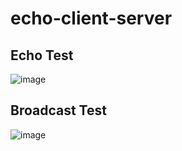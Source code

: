 # echo-client-server

## Echo Test
![image](https://github.com/ulysseyson/echo-client-server/assets/47025709/336570ef-ec2c-47eb-9231-989227fd6535)

## Broadcast Test
![image](https://github.com/ulysseyson/echo-client-server/assets/47025709/b4746107-2fa7-4e83-865e-0cd1e207e082)
